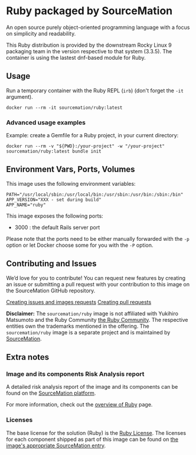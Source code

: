 # Ruby packaged by SourceMation

An open source purely object-oriented programming language with a focus on
simplicity and readability.

This Ruby distribution is provided by the downstream Rocky Linux 9 packaging
team in the version respective to that system (3.3.5). The container is using
the lastest dnf-based module for Ruby.

## Usage

Run a temporary container with the Ruby REPL (`irb`) (don't forget the
`-it` argument).

```
docker run --rm -it sourcemation/ruby:latest
```

### Advanced usage examples

Example: create a Gemfile for a Ruby project, in your current directory:

```
docker run --rm -v "${PWD}:/your-project" -w "/your-project" sourcemation/ruby:latest bundle init
```

## Environment Vars, Ports, Volumes

This image uses the following environment variables:

```
PATH="/usr/local/sbin:/usr/local/bin:/usr/sbin:/usr/bin:/sbin:/bin"
APP_VERSION="XXX - set during build"
APP_NAME="ruby"
```

This image exposes the following ports: 

- 3000 : the default Rails server port

Please note that the ports need to be either manually forwarded with the
`-p` option or let Docker choose some for you with the `-P` option.

## Contributing and Issues

We’d love for you to contribute! You can request new features by
creating an issue or submitting a pull request with your contribution to
this image on the SourceMation GitHub repository.

[Creating issues and images requests](https://github.com/SourceMation/images/issues/new/choose)
[Creating pull requests](https://github.com/SourceMation/images/compare)

**Disclaimer:** The `sourcemation/ruby` image is not affiliated with
Yukihiro Matsumoto and the Ruby Community [the Ruby
Community](https://www.ruby-lang.org/en/community/). The respective
entities own the trademarks mentioned in the offering. The
`sourcemation/ruby` image is a separate project and is maintained by
[SourceMation](https://sourcemation.com).

## Extra notes

### Image and its components Risk Analysis report

A detailed risk analysis report of the image and its components can be
found on the [SourceMation
platform](https://www.sourcemation.com/products/cceb8a81-f637-401f-9d6c-83584df8c517/deployments).

For more information, check out the [overview of
Ruby](https://www.ruby-lang.org/en/about/) page.

### Licenses

The base license for the solution (Ruby) is the [Ruby
License](https://www.ruby-lang.org/en/about/license.txt). The licenses
for each component shipped as part of this image can be found on [the
image's appropriate SourceMation
entry](https://www.sourcemation.com/products/cceb8a81-f637-401f-9d6c-83584df8c517/deployments).

